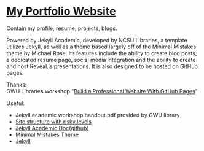 # [My Portfolio Website](https://san-wang.github.io)  


Contain my profile, resume, projects, blogs.  

Powered by Jekyll Academic, developed by NCSU Libraries, a template utilizes Jekyll, as well as a theme based largely off of the Minimal Mistakes theme by Michael Rose. Its features include the ability to create blog posts, a dedicated resume page, social media integration and the ability to create and host Reveal.js presentations. It is also designed to be hosted on GitHub pages.

Thanks:  
GWU Libraries workshop "[Build a Professional Website With GitHub Pages](https://library.gwu.edu/news-events/events/build-professional-website-github-pages%E2%80%8B)"

Useful:  
* Jekyll academic workshop handout.pdf provided by GWU library
* [Site structure with risky levels](https://ncsu-libraries.github.io/jekyll-academic-docs/advanced/#using-jekyll-locally)
* [Jekyll Academic Doc](https://ncsu-libraries.github.io/jekyll-academic-docs/documentation/)[(github)](https://github.com/NCSU-Libraries/jekyll-academic-docs)  
* [Minimal Mistakes Theme](https://mmistakes.github.io/minimal-mistakes/)
* [Jekyll](https://jekyllrb.com/)
